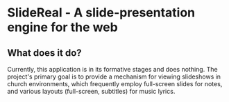 # SlideReal - A slide-presentation engine for the web

## What does it do?

Currently, this application is in its formative stages and does nothing.  The
project's primary goal is to provide a mechanism for viewing slideshows in
church environments, which frequently employ full-screen slides for notes,
and various layouts (full-screen, subtitles) for music lyrics.